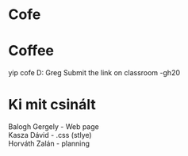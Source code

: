# Cofe
# Coffee
yip cofe D:
Greg Submit the link on classroom -gh20
# Ki mit csinált
Balogh Gergely - Web page <br> Kasza Dávid - .css (stlye) <br>Horváth Zalán - planning